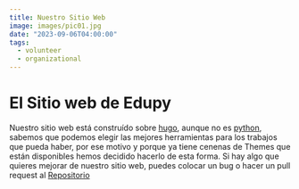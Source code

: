 ```yaml
---
title: Nuestro Sitio Web
image: images/pic01.jpg
date: "2023-09-06T04:00:00"
tags:
  - volunteer
  - organizational
---
```


# El Sitio web de Edupy

Nuestro sitio web está construído sobre [hugo](https://gohugo.io/getting-started/quick-start/), aunque no es [python](https://www.python.org), sabemos que podemos elegir las mejores herramientas para los trabajos que pueda haber, por ese motivo y porque ya tiene cenenas de Themes que están disponibles hemos decidido hacerlo de esta forma.  Si hay algo que quieres mejorar de nuestro sitio web, puedes colocar un bug o hacer un pull request al [Repositorio](https://github.com/slec-edu/edupy/)
